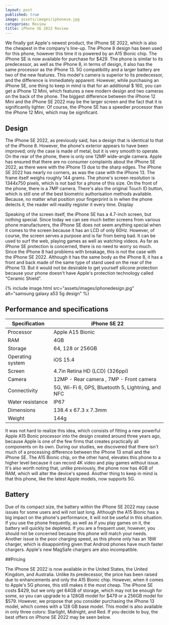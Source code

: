```yaml
---
layout: post
published: true
image: assets/images/iphonese.jpg
categories: Review
title: iPhone SE 2022 Review
---
```


We finally got Apple's newest product, the iPhone SE 2022, which is also the cheapest in the company's line-up. The iPhone 8 design has been used for this phone, however this time it is powered by an A15 Bionic chip. The iPhone SE is now available for purchase for $429. The phone is similar to its predecessor, as well as the iPhone 8, in terms of design, it also has the same processor as the iPhone 13. 5G compatibility and a larger battery are two of the new features. This model's camera is superior to its predecessor, and the difference is immediately apparent. However, while purchasing an iPhone SE, one thing to keep in mind is that for an additional $ 160, you can get a iPhone 12 Mini, which features a new modern design and two cameras on the back of the phone. The biggest difference between the iPhone 12 Mini and the iPhone SE 2022 may be the larger screen and the fact that it is significantly lighter. Of course, the iPhone SE has a speedier processor than the iPhone 12 Mini, which may be significant.

## Design

The iPhone SE 2022, as previously said, has a design that is identical to that of the iPhone 8. However, the phone's exterior appears to have been improved; only the case is made of metal, but it is very smooth to operate. On the rear of the phone, there is only one 12MP wide-angle camera. Apple has ensured that there are no consumer complaints about the iPhone SE 2022, as there were with the iPhone 13 due to the sharp edges. The iPhone SE 2022 has nearly no corners, as was the case with the iPhone 13. The frame itself weighs roughly 144 grams. The phone's screen resolution is 1344x750 pixels, which is not bad for a phone of this size. On the front of the phone, there is a 7MP camera. There's also the original Touch ID button, which is still one of the best biometric authorisation methods available. Because, no matter what position your fingerprint is in when the phone detects it, the reader will readily register it every time.
Display

Speaking of the screen itself, the iPhone SE has a 4.7-inch screen, but nothing special. Since today we can see much better screens from various phone manufacturers, the iPhone SE does not seem anything special when it comes to the screen because it has an LCD of only 60Hz. However, of course, the screen serves a purpose and is far from being bad. It can be used to surf the web, playing games as well as watching videos.  As far as iPhone SE protection is concerned, there is no need to worry so much. Since the iPhone 8 had problems with breakage, this is not the case with the iPhone SE 2022. Although it has the same body as the iPhone 8, it has a front and back made of the same type of stand used on the rear of the iPhone 13. But it would not be desirable to get yourself silicone protection because your phone doesn't have Apple's protection technology called "Ceramic Shield".

{% include image.html src="assets/images/iphonedesign.jpg" alt="samsung galaxy a53 5g design" %}

## Performance and specifications

| Specification    | iPhone SE 22                                      |
|------------------|---------------------------------------------------|
|     Processor    |                  Apple A15 Bionic                 |
| RAM              | 4GB                                               |
| Storage          | 64, 128 or 256GB                                  |
| Operating system | iOS 15.4                                          |
| Screen           | 4.7in Retina HD (LCD) (326ppi)                    |
| Camera           | 12MP - Rear camera , 7MP - Front camera           |
| Connectivity     | 5G, Wi-Fi 6, GPS, Bluetooth 5, Lightning, and NFC |
| Water resistance | IP67                                              |
| Dimensions       | 138.4 x 67.3 x 7.3mm                              |
| Weight           | 144g                                              |

It was not hard to realize this idea, which consists of fitting a new powerful Apple A15 Bonic processor into the design created around three years ago, because Apple is one of the few firms that creates practically all components on its own. During our studies, we discovered that there isn't much of a processing difference between the iPhone 13 small and the iPhone SE. The A15 Bionic chip, on the other hand, elevates this phone to a higher level because it can record 4K video and play games without issue. It's also worth noting that, unlike previously, the phone now has 4GB of RAM, which will alter the device's speed. Another thing to keep in mind is that this phone, like the latest Apple models, now supports 5G.

## Battery

Due of its compact size, the battery within the iPhone SE 2022 may cause issues for some users and will not last long. Although the A15 Bionic has a big impact on the phone's performance, it will not be useful in this situation. If you use the phone frequently, as well as if you play games on it, the battery will quickly be depleted. If you are a frequent user, however, you should not be concerned because this phone will match your needs.  Another issue is the poor charging speed, as this phone only has an 18W charger, which is disappointing given that Android phones have much faster chargers. Apple's new MagSafe chargers are also incompatible.

##Pricing

The iPhone SE 2022 is now available in the United States, the United Kingdom, and Australia. Unlike its predecessor, the price has been raised due to enhancements and only the A15 Bionic chip. However, when it comes to Apple's 5G phones, this still makes it the most cheap. The iPhone SE costs $429, but we only get 64GB of storage, which may not be enough for some, so you can upgrade to a 128GB model for $479 or a 256GB model for $579. However, we propose that you consider purchasing the iPhone 13 model, which comes with a 128 GB base model. This model is also available in only three colors:  Starlight, Midnight, and Red. If you decide to buy, the best offers on iPhone SE 2022 may be seen below.

